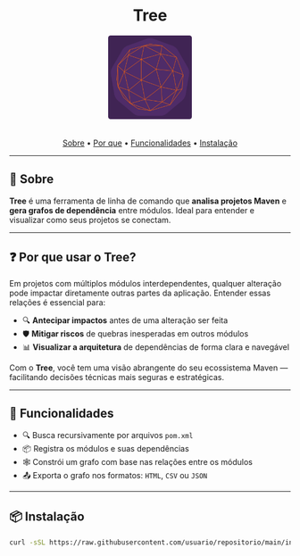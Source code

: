 <div align="center">
  <h1>Tree</h1>
  <img src="docs/TreeRounded.png" alt="Logo do Tree" width="150"/>
</div>

<p align="center">
<br>
  <a href="#sobre">Sobre</a> •
  <a href="#por-que-usar-o-tree">Por que</a> •
  <a href="#funcionalidades">Funcionalidades</a> •
  <a href="#instalação">Instalação</a>
</p>

---

<span id="sobre"></span>

## 📘 Sobre

**Tree** é uma ferramenta de linha de comando que **analisa projetos Maven** e **gera grafos de dependência** entre módulos. Ideal para entender e visualizar como seus projetos se conectam.

---

<span id="por-que-usar-o-tree"></span>

## ❓ Por que usar o Tree?

Em projetos com múltiplos módulos interdependentes, qualquer alteração pode impactar diretamente outras partes da aplicação. Entender essas relações é essencial para:

- 🔍 **Antecipar impactos** antes de uma alteração ser feita
- 🛡️ **Mitigar riscos** de quebras inesperadas em outros módulos
- 📊 **Visualizar a arquitetura** de dependências de forma clara e navegável

Com o **Tree**, você tem uma visão abrangente do seu ecossistema Maven — facilitando decisões técnicas mais seguras e estratégicas.

---

<span id="funcionalidades"></span>

## 🚀 Funcionalidades

- 🔍 Busca recursivamente por arquivos `pom.xml`
- 📦 Registra os módulos e suas dependências
- 🕸️ Constrói um grafo com base nas relações entre os módulos
- 📤 Exporta o grafo nos formatos: `HTML`, `CSV` ou `JSON`

---

<span id="instalação"></span>

## 📦 Instalação

```bash
curl -sSL https://raw.githubusercontent.com/usuario/repositorio/main/install.sh | bash
```
